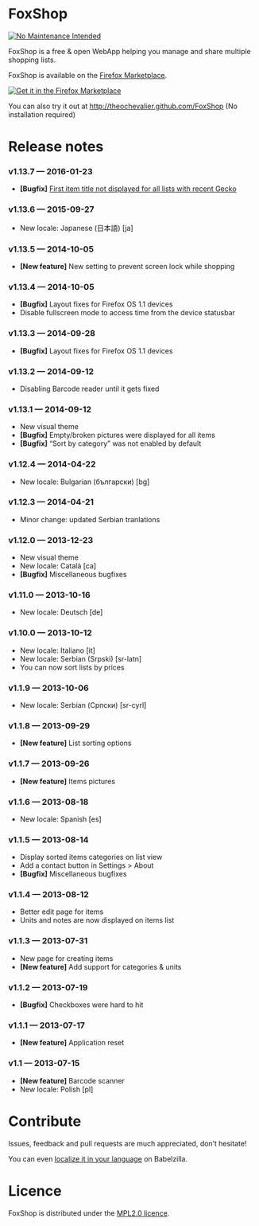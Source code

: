 
# FoxShop

 [![No Maintenance Intended](http://unmaintained.tech/badge.svg)](http://unmaintained.tech/)
 

FoxShop is a free & open WebApp helping you manage and share multiple shopping lists.

FoxShop is available on the [Firefox Marketplace](https://marketplace.firefox.com/app/foxshop/).

[![Get it in the Firefox Marketplace](http://theochevalier.github.io/FoxShop/img/icons/firefox-marketplace.png)](https://marketplace.firefox.com/app/foxshop/)

You can also try it out at http://theochevalier.github.com/FoxShop (No installation required)

# Release notes
### v1.13.7 — 2016-01-23
* **[Bugfix]** [First item title not displayed for all lists with recent Gecko](https://github.com/TheoChevalier/FoxShop/issues/61)

### v1.13.6 — 2015-09-27
* New locale: Japanese (日本語) [ja]

### v1.13.5 — 2014-10-05
* **[New feature]** New setting to prevent screen lock while shopping

### v1.13.4 — 2014-10-05
* **[Bugfix]** Layout fixes for Firefox OS 1.1 devices
* Disable fullscreen mode to access time from the device statusbar

### v1.13.3 — 2014-09-28
* **[Bugfix]** Layout fixes for Firefox OS 1.1 devices

### v1.13.2 — 2014-09-12
* Disabling Barcode reader until it gets fixed

### v1.13.1 — 2014-09-12
* New visual theme
* **[Bugfix]** Empty/broken pictures were displayed for all items
* **[Bugfix]** “Sort by category” was not enabled by default

### v1.12.4 — 2014-04-22
* New locale: Bulgarian (български) [bg]

### v1.12.3 — 2014-04-21
* Minor change: updated Serbian tranlations

### v1.12.0 — 2013-12-23
* New visual theme
* New locale: Català [ca]
* **[Bugfix]** Miscellaneous bugfixes

### v1.11.0 — 2013-10-16
* New locale: Deutsch [de]

### v1.10.0 — 2013-10-12
* New locale: Italiano [it]
* New locale: Serbian (Srpski) [sr-latn]
* You can now sort lists by prices

### v1.1.9 — 2013-10-06
* New locale: Serbian (Српски) [sr-cyrl]

### v1.1.8 — 2013-09-29
* **[New feature]** List sorting options

### v1.1.7 — 2013-09-26
* **[New feature]** Items pictures

### v1.1.6 — 2013-08-18
* New locale: Spanish [es]

### v1.1.5 — 2013-08-14
* Display sorted items categories on list view
* Add a contact button in Settings > About
* **[Bugfix]** Miscellaneous bugfixes

### v1.1.4 — 2013-08-12
* Better edit page for items
* Units and notes are now displayed on items list

### v1.1.3 — 2013-07-31
* New page for creating items
* **[New feature]** Add support for categories & units

### v1.1.2 — 2013-07-19
* **[Bugfix]** Checkboxes were hard to hit

### v1.1.1 — 2013-07-17
* **[New feature]** Application reset

### v1.1 — 2013-07-15
* **[New feature]** Barcode scanner
* New locale: Polish [pl]


# Contribute

Issues, feedback and pull requests are much appreciated, don’t hesitate!

You can even [localize it in your language](http://beta.babelzilla.org/projects/p/FoxShop/) on Babelzilla.

# Licence

FoxShop is distributed under the [MPL2.0 licence](http://www.mozilla.org/MPL/2.0/).
